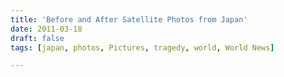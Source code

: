 ```yaml
---
title: 'Before and After Satellite Photos from Japan'
date: 2011-03-18
draft: false
tags: [japan, photos, Pictures, tragedy, world, World News]

---
```


